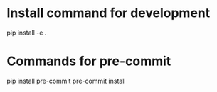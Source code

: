# Install command for development

pip install -e .  

# Commands for pre-commit

pip install pre-commit
pre-commit install
